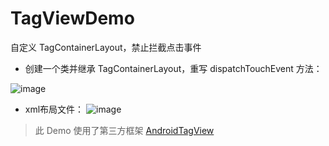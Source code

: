 # TagViewDemo
自定义 TagContainerLayout，禁止拦截点击事件

- 创建一个类并继承 TagContainerLayout，重写 dispatchTouchEvent 方法：

 ![image](/Users/HW/Pictures/WX20170824-113927@2x.png)

- xml布局文件：
![image](/Users/HW/Pictures/WX20170824-113911@2x.png)

> 此 Demo 使用了第三方框架 [AndroidTagView](https://github.com/whilu/AndroidTagView)

